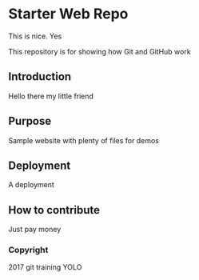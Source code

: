 # Starter Web Repo
This is nice. Yes

This repository is for showing how Git and GitHub work

## Introduction
Hello there my little friend

## Purpose

Sample website with plenty of files for demos

## Deployment
A deployment

## How to contribute
Just pay money

### Copyright
2017 git training
YOLO